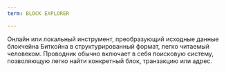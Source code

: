 ```yaml
---
term: BLOCK EXPLORER

---
```

Онлайн или локальный инструмент, преобразующий исходные данные блокчейна Биткойна в структурированный формат, легко читаемый человеком. Проводник обычно включает в себя поисковую систему, позволяющую легко найти конкретный блок, транзакцию или адрес.